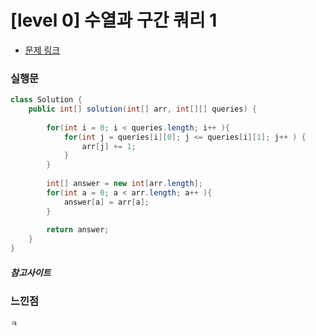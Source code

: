 # [level 0] 수열과 구간 쿼리 1

* [문제 링크](https://school.programmers.co.kr/learn/courses/30/lessons/181883)


### 실행문
```java
class Solution {
    public int[] solution(int[] arr, int[][] queries) {
        
        for(int i = 0; i < queries.length; i++ ){
            for(int j = queries[i][0]; j <= queries[i][1]; j++ ) {
                arr[j] += 1;
            }
        }
        
        int[] answer = new int[arr.length];
        for(int a = 0; a < arr.length; a++ ){
            answer[a] = arr[a];
        }
        
        return answer;
    }
}

```


##### 참고사이트


### 느낀점
```
ㅋ
``` 